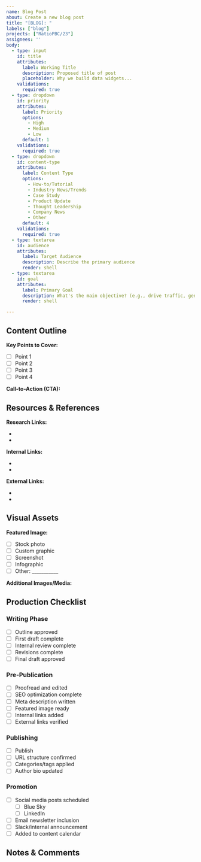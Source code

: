 ```yaml
---
name: Blog Post
about: Create a new blog post
title: "[BLOG]: "
labels: ["blog"]
projects: ["RatioPBC/23"]
assignees: ''
body:
  - type: input
    id: title
    attributes:
      label: Working Title
      description: Proposed title of post
      placeholder: Why we build data widgets...
    validations:
      required: true
  - type: dropdown
    id: priority
    attributes:
      label: Priority
      options:
        - High
        - Medium
        - Low
      default: 1
    validations:
      required: true
  - type: dropdown
    id: content-type
    attributes:
      label: Content Type
      options:
        - How-to/Tutorial
        - Industry News/Trends
        - Case Study
        - Product Update
        - Thought Leadership
        - Company News
        - Other
      default: 4
    validations:
      required: true
  - type: textarea
    id: audience
    attributes:
      label: Target Audience
      description: Describe the primary audience
      render: shell
  - type: textarea
    id: goal
    attributes:
      label: Primary Goal
      description: What's the main objective? (e.g., drive traffic, generate leads, educate, brand awareness)
      render: shell

---
```


## Content Outline

**Key Points to Cover:**
- [ ] Point 1
- [ ] Point 2
- [ ] Point 3
- [ ] Point 4

**Call-to-Action (CTA):**
<!-- What action should readers take after reading? -->

## Resources & References

**Research Links:**
<!-- Add any reference materials, sources, or inspiration -->
- 
- 

**Internal Links:**
<!-- List any existing blog posts or pages to link to -->
- 
- 

**External Links:**
<!-- List any external sources to reference or link to -->
- 
- 

## Visual Assets

**Featured Image:**
- [ ] Stock photo
- [ ] Custom graphic
- [ ] Screenshot
- [ ] Infographic
- [ ] Other: ___________

**Additional Images/Media:**
<!-- Describe any other visual elements needed -->

## Production Checklist

### Writing Phase
- [ ] Outline approved
- [ ] First draft complete
- [ ] Internal review complete
- [ ] Revisions complete
- [ ] Final draft approved

### Pre-Publication
- [ ] Proofread and edited
- [ ] SEO optimization complete
- [ ] Meta description written
- [ ] Featured image ready
- [ ] Internal links added
- [ ] External links verified

### Publishing
- [ ] Publish
- [ ] URL structure confirmed
- [ ] Categories/tags applied
- [ ] Author bio updated

### Promotion
- [ ] Social media posts scheduled
  - [ ] Blue Sky
  - [ ] LinkedIn
- [ ] Email newsletter inclusion
- [ ] Slack/internal announcement
- [ ] Added to content calendar

## Notes & Comments

<!-- Any additional context, special requirements, or notes for the team -->

